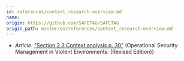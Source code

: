 ```yaml
---
id: references/context_research.overview.md
name: 
origin: https://github.com/SAFETAG/SAFETAG
origin_path: master/en/references/context_research.overview.md
---
```


  * *Article:* ["Section 2.3 Context analysis p. 30"](https://odihpn.org/resources/operational-security-management-in-violent-environments-revised-edition/) (Operational Security Management in Violent Environments: (Revised Edition))

